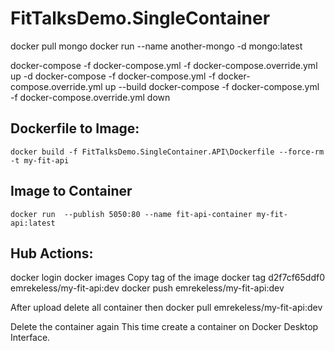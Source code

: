 # FitTalksDemo.SingleContainer


docker pull mongo
docker run --name another-mongo -d mongo:latest


docker-compose -f docker-compose.yml -f docker-compose.override.yml up -d
docker-compose -f docker-compose.yml -f docker-compose.override.yml up --build
docker-compose -f docker-compose.yml -f docker-compose.override.yml down

## Dockerfile to Image:
```docker build -f FitTalksDemo.SingleContainer.API\Dockerfile --force-rm -t my-fit-api```
## Image to Container
```docker run  --publish 5050:80 --name fit-api-container my-fit-api:latest```

## Hub Actions:
docker login
docker images
Copy tag of the image
docker tag  d2f7cf65ddf0 emrekeless/my-fit-api:dev
docker push emrekeless/my-fit-api:dev

After upload delete all container then
docker pull emrekeless/my-fit-api:dev

Delete the container again
This time create a container on Docker Desktop Interface.
